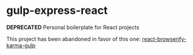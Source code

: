 # gulp-express-react
__DEPRECATED__ Personal boilerplate for React projects

This project has been abandoned in favor of this one: [react-browserify-karma-gulp](https://github.com/phillipluther/react-browserify-karma-gulp)
